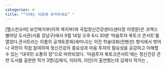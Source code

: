 ```yaml
---
categories: d
title: "“이제는 마음에 투자하세요” "
---
```

[헬스컨슈머] 보건복지부(이하 복지부)와 국립정신건강센터(센터장 이영문)은 코엑스 별마당 도서관(서울 강남구)에서 9월 14일 오후 6시 30분 ‘마음투자 북토크 콘서트’를 열었다.콘서트라는 이름의 공개토론회(세미나)는 이전 학술대회(컨벤션) 형식에서 벗어나 국민이 직접 참여하여 정신건강의 중요성과 마음 투자의 필요성을 공감하고 이해할 수 있는 “대국민 소통의 장”으로 마련되었다. ‘마음투자 북토크콘서트’에는 정신건강 관련 도서를 출판한 작가 3명(김재식, 이라하, 리단)이 출연했는데 김재식 작가는 ,